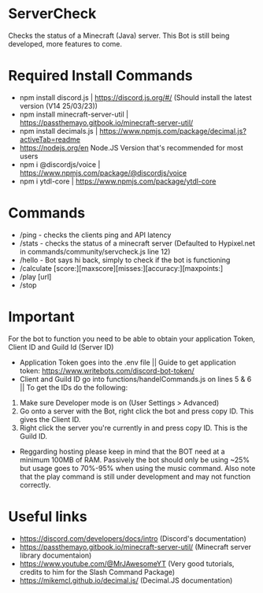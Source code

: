 # ServerCheck
 Checks the status of a Minecraft (Java) server. This Bot is still being developed, more features to come.
# Required Install Commands
- npm install discord.js   |    https://discord.js.org/#/ (Should install the latest version (V14 25/03/23))
- npm install minecraft-server-util    |    https://passthemayo.gitbook.io/minecraft-server-util/
- npm install decimals.js    |    https://www.npmjs.com/package/decimal.js?activeTab=readme
- https://nodejs.org/en Node.JS Version that's recommended for most users
- npm i @discordjs/voice    |    https://www.npmjs.com/package/@discordjs/voice
- npm i ytdl-core    |    https://www.npmjs.com/package/ytdl-core
# Commands
- /ping  - checks the clients ping and API latency
- /stats - checks the status of a minecraft server (Defaulted to Hypixel.net in commands/community/servcheck.js line 12)
- /hello - Bot says hi back, simply to check if the bot is functioning
- /calculate [score:][maxscore][misses:][accuracy:][maxpoints:]
- /play [url]
- /stop
# Important
For the bot to function you need to be able to obtain your application Token, Client ID and Guild Id (Server ID)
- Application Token goes into the .env file || Guide to get application token: https://www.writebots.com/discord-bot-token/
- Client and Guild ID go into functions/handelCommands.js on lines 5 & 6 ||
To get the IDs do the following:
1. Make sure Developer mode is on (User Settings > Advanced)
2. Go onto a server with the Bot, right click the bot and press copy ID. This gives the Client ID.
3. Right click the server you're currently in and press copy ID. This is the Guild ID.

- Reggarding hosting please keep in mind that the BOT need at a minimum 100MB of RAM. Passively the bot should only be using ~25% but  usage goes to 70%-95% when using the music command. Also note that the play command is still under development and may not function correctly.
# Useful links
- https://discord.com/developers/docs/intro (Discord's documentation)
- https://passthemayo.gitbook.io/minecraft-server-util/ (Minecraft server library documentaion)
- https://www.youtube.com/@MrJAwesomeYT (Very good tutorials, credits to him for the Slash Command Package)
- https://mikemcl.github.io/decimal.js/ (Decimal.JS documentation)
